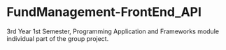 # FundManagement-FrontEnd_API

3rd Year 1st Semester, Programming Application and Frameworks module individual part of the group project.
